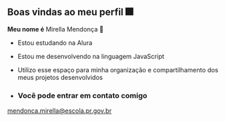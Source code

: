 ## Boas vindas ao meu perfil 🎆

**Meu nome é** Mirella Mendonça 🤍


- Estou estudando na Alura
- Estou me desenvolvendo na linguagem JavaScript
- Utilizo esse espaço para minha organização e compartilhamento dos meus projetos desenvolvidos

- ### Você pode entrar em contato comigo
  
mendonca.mirella@escola.pr.gov.br
